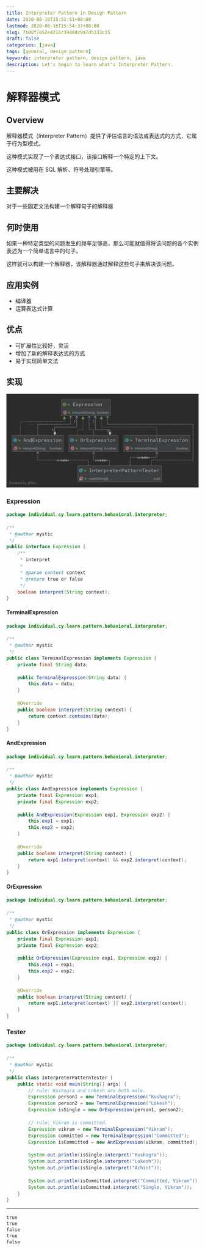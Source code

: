 ```yaml
---
title: Interpreter Pattern in Design Pattern
date: 2020-06-16T15:51:51+08:00
lastmod: 2020-06-16T15:54:37+08:00
slug: 7b00f7652e4216c3948dc9a7d5333c15
draft: false
categories: [java]
tags: [general, design pattern]
keywords: interpreter pattern, design pattern, java
description: Let's begin to learn what's Interpreter Pattern.
---
```

# 解释器模式

## Overview

解释器模式（Interpreter Pattern）提供了评估语言的语法或表达式的方式，它属于行为型模式。

这种模式实现了一个表达式接口，该接口解释一个特定的上下文。

这种模式被用在 SQL 解析、符号处理引擎等。

## 主要解决

对于一些固定文法构建一个解释句子的解释器

## 何时使用

如果一种特定类型的问题发生的频率足够高，那么可能就值得将该问题的各个实例表述为一个简单语言中的句子。

这样就可以构建一个解释器，该解释器通过解释这些句子来解决该问题。

## 应用实例

- 编译器
- 运算表达式计算

## 优点

- 可扩展性比较好，灵活
- 增加了新的解释表达式的方式
- 易于实现简单文法

## 实现

![Interpreter Pattern](assets/interpreter-pattern.png)

### Expression

```java
package individual.cy.learn.pattern.behavioral.interpreter;

/**
 * @author mystic
 */
public interface Expression {
    /**
     * interpret
     *
     * @param context context
     * @return true or false
     */
    boolean interpret(String context);
}
```

#### TerminalExpression

```java
package individual.cy.learn.pattern.behavioral.interpreter;

/**
 * @author mystic
 */
public class TerminalExpression implements Expression {
    private final String data;

    public TerminalExpression(String data) {
        this.data = data;
    }

    @Override
    public boolean interpret(String context) {
        return context.contains(data);
    }
}
```

#### AndExpression

```java
package individual.cy.learn.pattern.behavioral.interpreter;

/**
 * @author mystic
 */
public class AndExpression implements Expression {
    private final Expression exp1;
    private final Expression exp2;

    public AndExpression(Expression exp1, Expression exp2) {
        this.exp1 = exp1;
        this.exp2 = exp2;
    }

    @Override
    public boolean interpret(String context) {
        return exp1.interpret(context) && exp2.interpret(context);
    }
}
```

#### OrExpression

```java
package individual.cy.learn.pattern.behavioral.interpreter;

/**
 * @author mystic
 */
public class OrExpression implements Expression {
    private final Expression exp1;
    private final Expression exp2;

    public OrExpression(Expression exp1, Expression exp2) {
        this.exp1 = exp1;
        this.exp2 = exp2;
    }

    @Override
    public boolean interpret(String context) {
        return exp1.interpret(context) || exp2.interpret(context);
    }
}
```

### Tester

```java
package individual.cy.learn.pattern.behavioral.interpreter;

/**
 * @author mystic
 */
public class InterpreterPatternTester {
    public static void main(String[] args) {
        // rule: Kushagra and Lokesh are both male.
        Expression person1 = new TerminalExpression("Kushagra");
        Expression person2 = new TerminalExpression("Lokesh");
        Expression isSingle = new OrExpression(person1, person2);

        // rule: Vikram is committed.
        Expression vikram = new TerminalExpression("Vikram");
        Expression committed = new TerminalExpression("Committed");
        Expression isCommitted = new AndExpression(vikram, committed);

        System.out.println(isSingle.interpret("Kushagra"));
        System.out.println(isSingle.interpret("Lokesh"));
        System.out.println(isSingle.interpret("Achint"));

        System.out.println(isCommitted.interpret("Committed, Vikram"));
        System.out.println(isCommitted.interpret("Single, Vikram"));
    }
}
```

---

```text
true
true
false
true
false
```